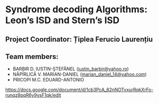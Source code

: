 # Syndrome decoding Algorithms: Leon’s ISD and Stern’s ISD 

## **Project Coordinator: Țiplea Ferucio Laurențiu**

## **Team members:**
- BARBIR D. IUSTIN-ŞTEFĂNEL (iustin_barbir@yahoo.ro)
- NĂPÎRLICĂ V. MARIAN-DANIEL (marian_daniel_14@yahoo.com)
- PRICOPI M.C. EDUARD-ANTONIO	
  
 https://docs.google.com/document/d/1cb3PcA_82nNOTvxurRqkXrFo-runqz8pqR6y9ysF1qk/edit

